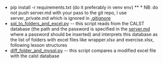 ﻿* pip install -r requirements.txt  (do it preferably in venv env)
** * NB: do not push server.md with your pass to the git repo, I use server_private.md which is ignored in [.gitignore](.gitignore)
* [sql_to_folders_and_excel.py](sql_to_folders_and_excel.py) -- this script reads from the CALST database (the path and the password is specified in the [server.md](server.md) where a password should be inserted) and interprets this database as the list of folders with excel files like wrapper.xlsx and exercise.xlsx, following lesson structures
* [diff_folder_and_mysql.py](diff_folder_and_mysql.py)  -- this script compares a modified excel file with the calst database


